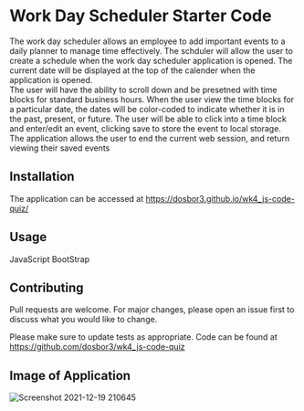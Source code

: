 # Work Day Scheduler Starter Code

The work day scheduler allows an employee to add important events to a daily planner to manage time effectively.  The schduler will allow the user to create
a schedule when the work day scheduler application is opened.  The current date will be displayed at the top of the calender when the application is opened.  
The user will have the ability to scroll down and be presetned with time blocks for standard business hours.  When the user view the time blocks for a particular
date, the dates will be color-coded to indicate whether it is in the past, present, or future.  The user will be able to click into a time block and enter/edit an event, clicking save to store the event to local storage.  The application allows the user to end the current web session, and return viewing their saved events 
## Installation

The application can be accessed at  https://dosbor3.github.io/wk4_js-code-quiz/

## Usage

JavaScript
BootStrap

## Contributing
Pull requests are welcome. For major changes, please open an issue first to discuss what you would like to change.

Please make sure to update tests as appropriate.  Code can be found at https://github.com/dosbor3/wk4_js-code-quiz 


## Image of Application 

![Screenshot 2021-12-19 210645](https://user-images.githubusercontent.com/40706088/146707357-a07d047a-5d27-4cef-acac-9f29800a630f.jpg)



